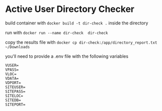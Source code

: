 # Active User Directory Checker

build container with ```docker build -t dir-check .``` inside the directory

run with ```docker run --name dir-check  dir-check ```

copy the results file with ```docker cp dir-check:/app/directory_report.txt ~/Downloads```

you'll need to provide a .env file with the following variables
```
VUSER=
VPASS=
VLOC=
VDATA=
VDPORT=
SITEUSER=
SITEPASS=
SITELOC=
SITEDB=
SITEPORT=
```
